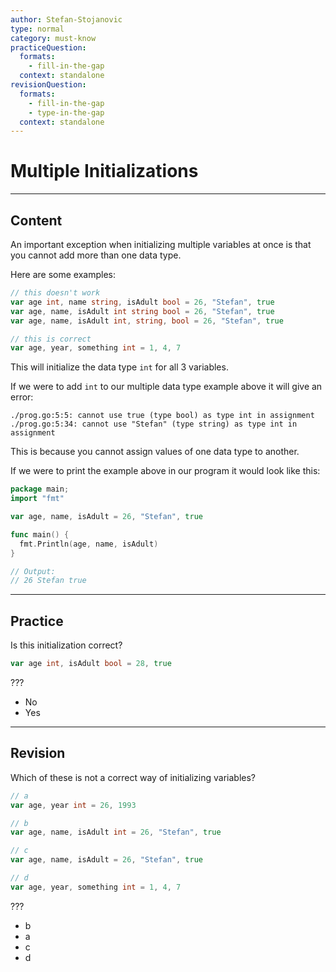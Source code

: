 ```yaml
---
author: Stefan-Stojanovic
type: normal
category: must-know
practiceQuestion:
  formats:
    - fill-in-the-gap
  context: standalone
revisionQuestion:
  formats:
    - fill-in-the-gap
    - type-in-the-gap
  context: standalone
---
```


# Multiple Initializations


---

## Content

An important exception when initializing multiple variables at once is that you cannot add more than one data type.

Here are some examples:

```go
// this doesn't work
var age int, name string, isAdult bool = 26, "Stefan", true
var age, name, isAdult int string bool = 26, "Stefan", true
var age, name, isAdult int, string, bool = 26, "Stefan", true

// this is correct
var age, year, something int = 1, 4, 7
```

This will initialize the data type `int` for all 3 variables.

If we were to add `int` to our multiple data type example above it will give an error:

```plain-text
./prog.go:5:5: cannot use true (type bool) as type int in assignment
./prog.go:5:34: cannot use "Stefan" (type string) as type int in assignment
```

This is because you cannot assign values of one data type to another.

If we were to print the example above in our program it would look like this:

```go
package main;
import "fmt"

var age, name, isAdult = 26, "Stefan", true

func main() {
  fmt.Println(age, name, isAdult)
}

// Output:
// 26 Stefan true
```


---

## Practice

Is this initialization correct?

```go
var age int, isAdult bool = 28, true
```

???

- No
- Yes


---

## Revision

Which of these is not a correct way of initializing variables?

```go
// a
var age, year int = 26, 1993

// b
var age, name, isAdult int = 26, "Stefan", true

// c
var age, name, isAdult = 26, "Stefan", true

// d
var age, year, something int = 1, 4, 7
```

???

- b
- a
- c
- d
